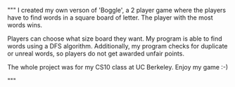 """ I created my own verson of 'Boggle', a 2 player game where the players have to find words in a square board of letter. The player with the most words wins. 

Players can choose what size board they want. My program is able to find words using a DFS algorithm. Additionally, my program checks for duplicate or unreal words, so players do not get awarded unfair points. 

The whole project was for my CS10 class at UC Berkeley. Enjoy my game :-)

"""
